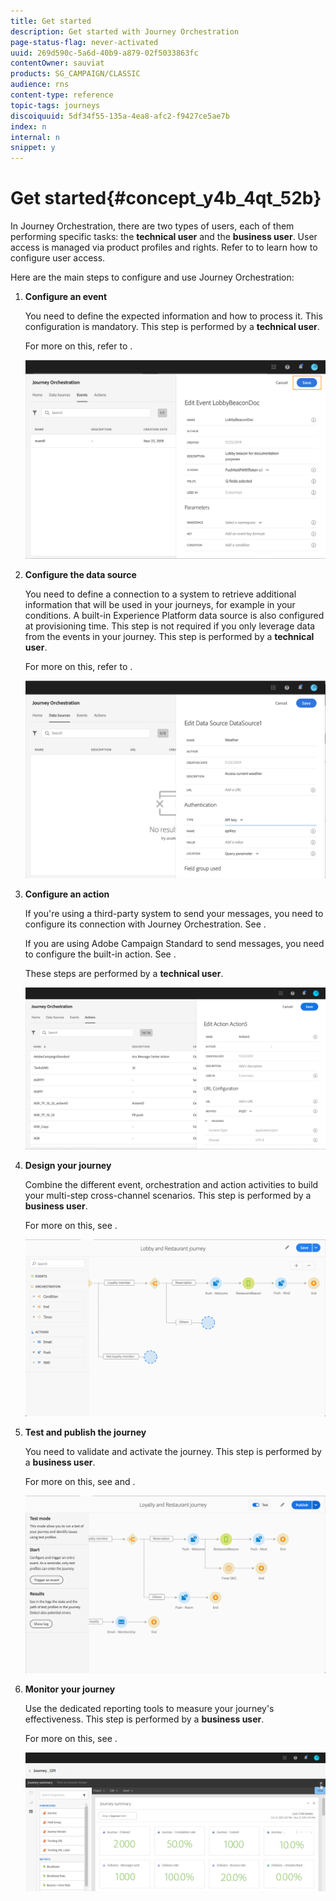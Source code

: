 ```yaml
---
title: Get started
description: Get started with Journey Orchestration
page-status-flag: never-activated
uuid: 269d590c-5a6d-40b9-a879-02f5033863fc
contentOwner: sauviat
products: SG_CAMPAIGN/CLASSIC
audience: rns
content-type: reference
topic-tags: journeys
discoiquuid: 5df34f55-135a-4ea8-afc2-f9427ce5ae7b
index: n
internal: n
snippet: y
---
```


# Get started{#concept_y4b_4qt_52b}

In Journey Orchestration, there are two types of users, each of them performing specific tasks: the **technical user** and the **business user**. User access is managed via product profiles and rights. Refer to [](../about/usermanagement.md) to learn how to configure user access.

Here are the main steps to configure and use Journey Orchestration:

1. **Configure an event**

    You need to define the expected information and how to process it. This configuration is mandatory. This step is performed by a **technical user**.

    For more on this, refer to [](../event/event.md).

    ![](../assets/journey7.png)  

1. **Configure the data source**

    You need to define a connection to a system to retrieve additional information that will be used in your journeys, for example in your conditions. A built-in Experience Platform data source is also configured at provisioning time. This step is not required if you only leverage data from the events in your journey. This step is performed by a **technical user**. 

    For more on this, refer to [](../datasource/ds.md).
    
    ![](../assets/journey22.png)  

1. **Configure an action**

    If you're using a third-party system to send your messages, you need to configure its connection with Journey Orchestration. See [](../action/custom.md). 

    If you are using Adobe Campaign Standard to send messages, you need to configure the built-in action. See [](../action/actioncampaign.md). 

    These steps are performed by a **technical user**. 

    ![](../assets/custom2.png)  

1. **Design your journey**

     Combine the different event, orchestration and action activities to build your multi-step cross-channel scenarios. This step is performed by a **business user**. 

     For more on this, see [](../building-journeys/journey.md).

     ![](../assets/journeyuc2_24.png)

1. **Test and publish the journey**

    You need to validate and activate the journey. This step is performed by a **business user**. 

    For more on this, see [](../building-journeys/journeytesting.md) and [](../building-journeys/journeypublication.md).

    ![](../assets/journeyuc2_32bis.png)

1. **Monitor your journey**

    Use the dedicated reporting tools to measure your journey's effectiveness. This step is performed by a **business user**. 

    For more on this, see [](../reporting/reporting.md).

    ![](../assets/dynamic_report_journey_12.png)

